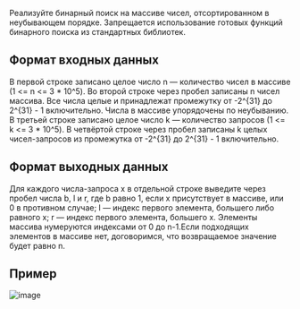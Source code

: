 Реализуйте бинарный поиск на массиве чисел, отсортированном в неубывающем порядке.
Запрещается использование готовых функций бинарного поиска из стандартных библиотек.
## Формат входных данных 
В первой строке записано целое число n — количество чисел в массиве (1 <= n <= 3 * 10^5).
Во второй строке через пробел записаны n чисел массива. Все числа целые и принадлежат промежутку от -2^{31} до 2^{31} - 1 включительно. Числа в массиве упорядочены по неубыванию.
В третьей строке записано целое число k — количество запросов (1 <= k <= 3 * 10^5).
В четвёртой строке через пробел записаны k целых чисел-запросов из промежутка от -2^{31} до 2^{31} - 1 включительно.
## Формат выходных данных
Для каждого числа-запроса x в отдельной строке выведите через пробел числа b, l и r, где b равно 1, если x присутствует в массиве, или 0 в противном случае; l — индекс первого элемента, большего либо равного x; r — индекс первого элемента, большего x. Элементы массива нумеруются индексами от 0 до n-1.Если подходящих элементов в массиве нет, договоримся, что возвращаемое значение будет равно n.
## Пример
![image](https://user-images.githubusercontent.com/74289746/156241176-1104b36f-e6e7-499d-875b-042790151f08.png)
